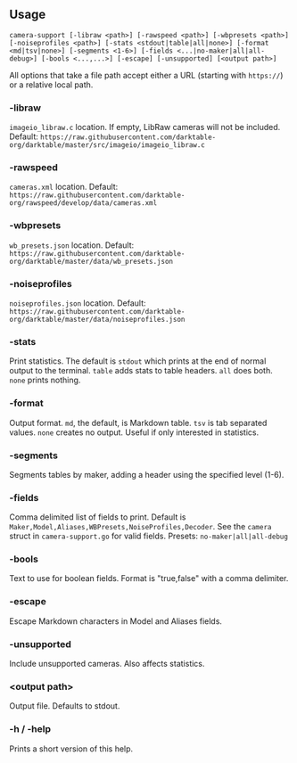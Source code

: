 ## Usage

`camera-support [-libraw <path>] [-rawspeed <path>] [-wbpresets <path>] [-noiseprofiles <path>] [-stats <stdout|table|all|none>] [-format <md|tsv|none>] [-segments <1-6>] [-fields <...|no-maker|all|all-debug>] [-bools <...,...>] [-escape] [-unsupported] [<output path>]`

All options that take a file path accept either a URL (starting with `https://`) or a relative local path.

### -libraw
  
`imageio_libraw.c` location. If empty, LibRaw cameras will not be included.
Default: `https://raw.githubusercontent.com/darktable-org/darktable/master/src/imageio/imageio_libraw.c`
  
### -rawspeed

`cameras.xml` location.
Default: `https://raw.githubusercontent.com/darktable-org/rawspeed/develop/data/cameras.xml`

### -wbpresets

`wb_presets.json` location.
Default: `https://raw.githubusercontent.com/darktable-org/darktable/master/data/wb_presets.json`

### -noiseprofiles

`noiseprofiles.json` location.
Default: `https://raw.githubusercontent.com/darktable-org/darktable/master/data/noiseprofiles.json`
  
### -stats

Print statistics.
The default is `stdout` which prints at the end of normal output to the terminal.
`table` adds stats to table headers.
`all` does both.
`none` prints nothing.

### -format

Output format.
`md`, the default, is Markdown table.
`tsv` is tab separated values.
`none` creates no output. Useful if only interested in statistics.
  
### -segments
  
Segments tables by maker, adding a header using the specified level (1-6).
  
### -fields

Comma delimited list of fields to print. Default is `Maker,Model,Aliases,WBPresets,NoiseProfiles,Decoder`.
See the `camera` struct in `camera-support.go` for valid fields.
Presets: `no-maker|all|all-debug`

### -bools

Text to use for boolean fields. Format is "true,false" with a comma delimiter.

### -escape

Escape Markdown characters in Model and Aliases fields.

### -unsupported

Include unsupported cameras. Also affects statistics.

### \<output path\>

Output file. Defaults to stdout.

### -h / -help

Prints a short version of this help.
